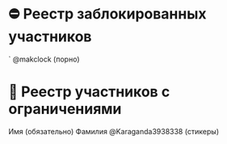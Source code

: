 # ⛔ Реестр заблокированных участников
` @makclock (порно)

# 🔐 Реестр участников с ограничениями
Имя (обязательно) Фамилия @Karaganda3938338 (стикеры)
